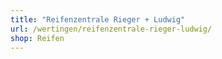 ```yaml
---
title: "Reifenzentrale Rieger + Ludwig"
url: /wertingen/reifenzentrale-rieger-ludwig/
shop: Reifen
---
```

